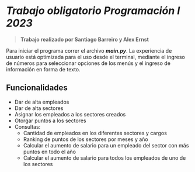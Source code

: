 # ***Trabajo obligatorio Programación I 2023***

>  **Trabajo realizado por Santiago Barreiro y Alex Ernst**

Para iniciar el programa correr el archivo ***main.py***. La experiencia de usuario está optimizada para 
el uso desde el terminal, mediante el ingreso de números para seleccionar opciones de los menús y el ingreso
de información en forma de texto.

## Funcionalidades

- Dar de alta empleados
- Dar de alta sectores
- Asignar los empleados a los sectores creados
- Otorgar puntos a los sectores
- Consultas:
    - Cantidad de empleados en los diferentes sectores y cargos
    - Ranking de puntos de los sectores por meses y año
    - Calcular el aumento de salario para un empleado del sector con más puntos en todo el año
    - Calcular el aumento de salario para todos los empleados de uno de los sectores